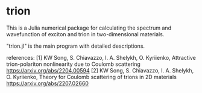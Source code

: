 # trion
This is a Julia numerical package for calculating the spectrum and wavefunction of exciton and trion in two-dimensional materials.

"trion.jl" is the main program with detailed descriptions.

references:
[1] KW Song, S. Chiavazzo, I. A. Shelykh, O. Kyriienko, Attractive trion-polariton nonlinearity due to Coulomb scattering
    https://arxiv.org/abs/2204.00594
[2] KW Song, S. Chiavazzo, I. A. Shelykh, O. Kyriienko, Theory for Coulomb scattering of trions in 2D materials 
    https://arxiv.org/abs/2207.02660
